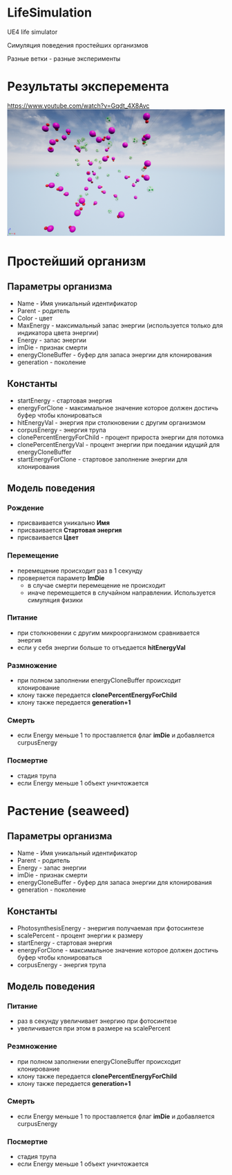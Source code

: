 # LifeSimulation
UE4 life simulator

Симуляция поведения простейших организмов

Разные ветки - разные эксперименты

# Результаты эксперемента
https://www.youtube.com/watch?v=Gqdt_4X8Avc
![003-make-plants](https://raw.githubusercontent.com/elexfreeman/LifeSimulation/003-make-plants/Screens/2019-03-10_22-33-22.png)


# Простейший организм

## Параметры организма
* Name - Имя уникальный идентификатор
* Parent - родитель
* Color - цвет 
* MaxEnergy - максимальный запас энергии (используется только для индикатора цвета энергии)
* Energy - запас энергии 
* imDie - признак смерти
* energyCloneBuffer - буфер для запаса энергии для клонирования
* generation - поколение

## Константы
* startEnergy - стартовая энергия
* energyForClone - максимальное значение которое должен достичь буфер чтобы клонироваться
* hitEnergyVal - энергия при столкновении с другим организмом
* corpusEnergy - энергия трупа
* clonePercentEnergyForChild - процент прироста энергии для потомка
* clonePercentEnergyVal - процент энергии при поедании идущий для energyCloneBuffer
* startEnergyForClone - стартовое заполнение энергии для клонирования

## Модель поведения
### Рождение
- присваивается уникально **Имя**
- присваивается **Стартовая энергия**
- присваивается **Цвет**
### Перемещение
- перемещение происходит раз в 1 секунду
- проверяется параметр **ImDie**
  - в случае смерти перемещение не происходит
  - иначе перемещается в случайном направлении. Используется симуляция физики
### Питание
- при столкновении с другим микроорганизмом сравнивается энергия
- если у себя энергии больше то отъедается **hitEnergyVal**
### Размножение
- при полном заполнении energyCloneBuffer происходит клонирование
- клону также передается **clonePercentEnergyForChild**
- клону также передается **generation+1**
### Смерть
- если Energy меньше 1 то проставляется флаг **imDie** и добавляется curpusEnergy
### Посмертие
- стадия трупа
- если Energy меньше 1 объект уничтожается


# Растение (seaweed)
## Параметры организма
* Name - Имя уникальный идентификатор
* Parent - родитель
* Energy - запас энергии 
* imDie - признак смерти
* energyCloneBuffer - буфер для запаса энергии для клонирования
* generation - поколение

## Константы
* PhotosynthesisEnergy - энеригия получаемая при фотосинтезе
* scalePercent - процент энергии к размеру
* startEnergy - стартовая энергия
* energyForClone - максимальное значение которое должен достичь буфер чтобы клонироваться
* corpusEnergy - энергия трупа


## Модель поведения
### Питание
- раз в секунду увеличивает энергию при фотосинтезе
- увеличивается при этом в размере на scalePercent
### Резмножение
- при полном заполнении energyCloneBuffer происходит клонирование
- клону также передается **clonePercentEnergyForChild**
- клону также передается **generation+1**

### Смерть
- если Energy меньше 1 то проставляется флаг **imDie** и добавляется curpusEnergy
### Посмертие
- стадия трупа
- если Energy меньше 1 объект уничтожается



